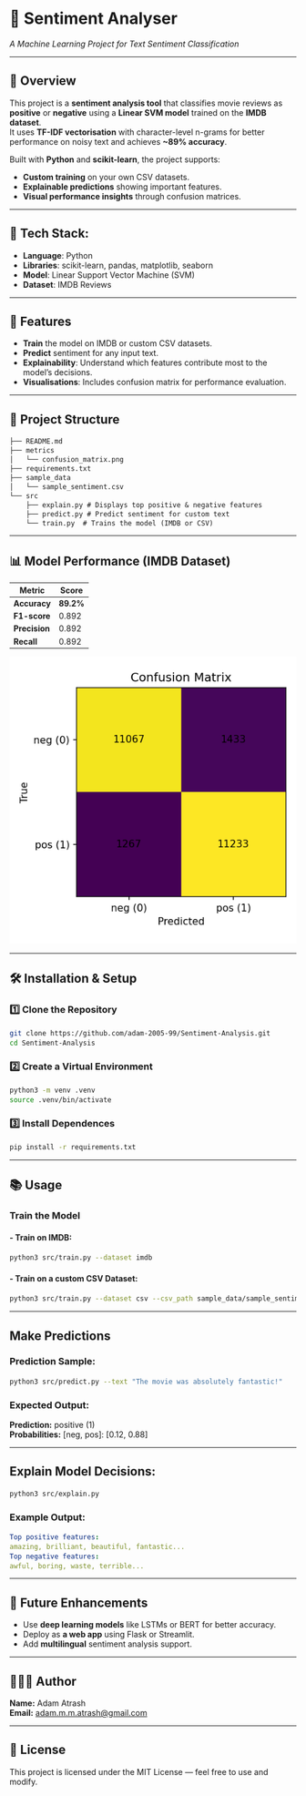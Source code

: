 # 🎯 Sentiment Analyser  
*A Machine Learning Project for Text Sentiment Classification*

---

## 📌 Overview
This project is a **sentiment analysis tool** that classifies movie reviews as **positive** or **negative** using a **Linear SVM model** trained on the **IMDB dataset**.  
It uses **TF-IDF vectorisation** with character-level n-grams for better performance on noisy text and achieves **~89% accuracy**.

Built with **Python** and **scikit-learn**, the project supports: 
- **Custom training** on your own CSV datasets.
- **Explainable predictions** showing important features.
- **Visual performance insights** through confusion matrices.

---
## 🧩 Tech Stack:
- **Language**: Python
- **Libraries**: scikit-learn, pandas, matplotlib, seaborn
- **Model**: Linear Support Vector Machine (SVM)
- **Dataset**: IMDB Reviews
---

## 🚀 Features
- **Train** the model on IMDB or custom CSV datasets.
- **Predict** sentiment for any input text.
- **Explainability**: Understand which features contribute most to the model’s decisions.
- **Visualisations**: Includes confusion matrix for performance evaluation.

---

## 📂 Project Structure
```
├── README.md
├── metrics
│   └── confusion_matrix.png
├── requirements.txt
├── sample_data
│   └── sample_sentiment.csv
└── src
    ├── explain.py # Displays top positive & negative features
    ├── predict.py # Predict sentiment for custom text
    └── train.py  # Trains the model (IMDB or CSV)
```

---

## 📊 Model Performance (IMDB Dataset)
| Metric          | Score |
|---------------|--------|
| **Accuracy**   | **89.2%** |
| **F1-score**   | 0.892 |
| **Precision**  | 0.892 |
| **Recall**     | 0.892 |

![Confusion Matrix](metrics/confusion_matrix.png)

---

## 🛠️ Installation & Setup

### **1️⃣ Clone the Repository**
```bash
git clone https://github.com/adam-2005-99/Sentiment-Analysis.git
cd Sentiment-Analysis  
```
### **2️⃣ Create a Virtual Environment**
```bash
python3 -m venv .venv
source .venv/bin/activate
```
### **3️⃣ Install Dependences**
```bash
pip install -r requirements.txt
```
---

## 📚 Usage
### Train the Model
#### - Train on IMDB:
```bash
python3 src/train.py --dataset imdb
```
#### - Train on a custom CSV Dataset:
```bash
python3 src/train.py --dataset csv --csv_path sample_data/sample_sentiment.csv
```
---
## Make Predictions
### Prediction Sample:
```bash
python3 src/predict.py --text "The movie was absolutely fantastic!"
```
### Expected Output:
**Prediction:** positive (1)  
**Probabilities:** [neg, pos]: [0.12, 0.88]


---
## Explain Model Decisions:
```bash
python3 src/explain.py
```
### Example Output:
```yaml
Top positive features:
amazing, brilliant, beautiful, fantastic...
Top negative features:
awful, boring, waste, terrible...
```
---

## 🧠 Future Enhancements
- Use **deep learning models** like LSTMs or BERT for better accuracy. 
- Deploy as **a web app** using Flask or Streamlit.
- Add **multilingual** sentiment analysis support.

---
## 🧑🏻‍💻 Author
**Name:** Adam Atrash   
**Email:** adam.m.m.atrash@gmail.com

--- 
## 📜 License
This project is licensed under the MIT License — feel free to use and modify.



